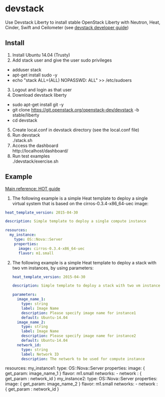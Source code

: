 # devstack
Use Devstack Liberty to install stable OpenStack Liberty with Neutron, Heat, Cinder, Swift and Ceilometer (see [devstack developer guide](http://docs.openstack.org/developer/devstack/))

## Install
1. Install Ubuntu 14.04 (Trusty)
2. Add stack user and give the user sudo privileges
  * adduser stack
  * apt-get install sudo -y
  * echo "stack ALL=(ALL) NOPASSWD: ALL" >> /etc/sudoers
3. Logout and login as that user
4. Download devstack liberty
  * sudo apt-get install git -y
  * git clone https://git.openstack.org/openstack-dev/devstack -b stable/liberty
  * cd devstack
5. Create local.conf in devstack directory (see the local.conf file)
6. Run devstack <br>
  ./stack.sh
7. Access the dashboard <br>
  http://localhost/dashboard/
8. Run test examples <br>
  ./devstack/exercise.sh

## Example 
[Main reference: HOT guide](http://docs.openstack.org/developer/heat/template_guide/hot_guide.html)<br>

1. The following example is a simple Heat template to deploy a single virtual system that is based on the cirros-0.3.4-x86_64-uec image:<br>

  ```yaml
  heat_template_version: 2015-04-30 

  description: Simple template to deploy a single compute instance

  resources:
    my_instance:
      type: OS::Nova::Server
      properties:
        image: cirros-0.3.4-x86_64-uec
        flavor: m1.small
  ```
2. The following example is a simple Heat template to deploy a stack with two vm instances, by using parameters:<br>
 
	```yaml
	heat_template_version: 2015-04-30 

	description: Simple template to deploy a stack with two vm instances

	parameters:
	  image_name_1: 
	    type: string 
	    label: Image Name 
	    description: Please specify image name for instance1 
	    default: Ubuntu-14.04
	  image_name_2: 
	    type: string 
	    label: Image Name 
	    description: Please specify image name for instance2 
	    default: Ubuntu-14.04
	  network_id:
	    type: string
	    label: Network ID
	    description: The network to be used for compute instance

  resources: 
    my_instance1: 
      type: OS::Nova::Server 
      properties: 
        image: { get_param: image_name_1 } 
        flavor: m1.small 
        networks:
          - network : { get_param : network_id }
    my_instance2: 
      type: OS::Nova::Server 
      properties: 
        image: { get_param: image_name_2 } 
        flavor: m1.small
        networks:
          - network : { get_param : network_id }
  ```
